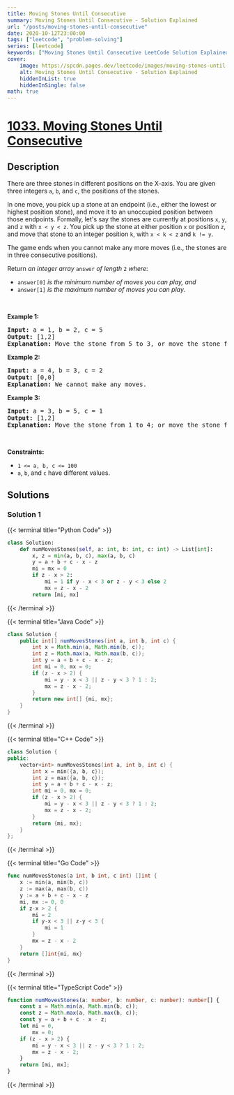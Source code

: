```yaml
---
title: Moving Stones Until Consecutive
summary: Moving Stones Until Consecutive - Solution Explained
url: "/posts/moving-stones-until-consecutive"
date: 2020-10-12T23:00:00
tags: ["leetcode", "problem-solving"]
series: [leetcode]
keywords: ["Moving Stones Until Consecutive LeetCode Solution Explained in all languages", "1033", "leetcode question 1033", "Moving Stones Until Consecutive", "LeetCode", "leetcode solution in Python3 C++ Java Go PHP Ruby Swift TypeScript Rust C# JavaScript C", "GeeksforGeeks", "InterviewBit", "Coding Ninjas", "HackerRank", "HackerEarth", "CodeChef", "TopCoder", "AlgoExpert", "freeCodeCamp", "Codeforces", "GitHub", "AtCoder", "Samir Paul"]
cover:
    image: https://spcdn.pages.dev/leetcode/images/moving-stones-until-consecutive.webp
    alt: Moving Stones Until Consecutive - Solution Explained
    hiddenInList: true
    hiddenInSingle: false
math: true
---
```



# [1033. Moving Stones Until Consecutive](https://leetcode.com/problems/moving-stones-until-consecutive)


## Description

<p>There are three stones in different positions on the X-axis. You are given three integers <code>a</code>, <code>b</code>, and <code>c</code>, the positions of the stones.</p>

<p>In one move, you pick up a stone at an endpoint (i.e., either the lowest or highest position stone), and move it to an unoccupied position between those endpoints. Formally, let&#39;s say the stones are currently at positions <code>x</code>, <code>y</code>, and <code>z</code> with <code>x &lt; y &lt; z</code>. You pick up the stone at either position <code>x</code> or position <code>z</code>, and move that stone to an integer position <code>k</code>, with <code>x &lt; k &lt; z</code> and <code>k != y</code>.</p>

<p>The game ends when you cannot make any more moves (i.e., the stones are in three consecutive positions).</p>

<p>Return <em>an integer array </em><code>answer</code><em> of length </em><code>2</code><em> where</em>:</p>

<ul>
	<li><code>answer[0]</code> <em>is the minimum number of moves you can play, and</em></li>
	<li><code>answer[1]</code> <em>is the maximum number of moves you can play</em>.</li>
</ul>

<p>&nbsp;</p>
<p><strong class="example">Example 1:</strong></p>

<pre>
<strong>Input:</strong> a = 1, b = 2, c = 5
<strong>Output:</strong> [1,2]
<strong>Explanation:</strong> Move the stone from 5 to 3, or move the stone from 5 to 4 to 3.
</pre>

<p><strong class="example">Example 2:</strong></p>

<pre>
<strong>Input:</strong> a = 4, b = 3, c = 2
<strong>Output:</strong> [0,0]
<strong>Explanation:</strong> We cannot make any moves.
</pre>

<p><strong class="example">Example 3:</strong></p>

<pre>
<strong>Input:</strong> a = 3, b = 5, c = 1
<strong>Output:</strong> [1,2]
<strong>Explanation:</strong> Move the stone from 1 to 4; or move the stone from 1 to 2 to 4.
</pre>

<p>&nbsp;</p>
<p><strong>Constraints:</strong></p>

<ul>
	<li><code>1 &lt;= a, b, c &lt;= 100</code></li>
	<li><code>a</code>, <code>b</code>, and <code>c</code> have different values.</li>
</ul>

## Solutions

### Solution 1

<!-- tabs:start -->

{{< terminal title="Python Code" >}}
```python
class Solution:
    def numMovesStones(self, a: int, b: int, c: int) -> List[int]:
        x, z = min(a, b, c), max(a, b, c)
        y = a + b + c - x - z
        mi = mx = 0
        if z - x > 2:
            mi = 1 if y - x < 3 or z - y < 3 else 2
            mx = z - x - 2
        return [mi, mx]
```
{{< /terminal >}}

{{< terminal title="Java Code" >}}
```java
class Solution {
    public int[] numMovesStones(int a, int b, int c) {
        int x = Math.min(a, Math.min(b, c));
        int z = Math.max(a, Math.max(b, c));
        int y = a + b + c - x - z;
        int mi = 0, mx = 0;
        if (z - x > 2) {
            mi = y - x < 3 || z - y < 3 ? 1 : 2;
            mx = z - x - 2;
        }
        return new int[] {mi, mx};
    }
}
```
{{< /terminal >}}

{{< terminal title="C++ Code" >}}
```cpp
class Solution {
public:
    vector<int> numMovesStones(int a, int b, int c) {
        int x = min({a, b, c});
        int z = max({a, b, c});
        int y = a + b + c - x - z;
        int mi = 0, mx = 0;
        if (z - x > 2) {
            mi = y - x < 3 || z - y < 3 ? 1 : 2;
            mx = z - x - 2;
        }
        return {mi, mx};
    }
};
```
{{< /terminal >}}

{{< terminal title="Go Code" >}}
```go
func numMovesStones(a int, b int, c int) []int {
	x := min(a, min(b, c))
	z := max(a, max(b, c))
	y := a + b + c - x - z
	mi, mx := 0, 0
	if z-x > 2 {
		mi = 2
		if y-x < 3 || z-y < 3 {
			mi = 1
		}
		mx = z - x - 2
	}
	return []int{mi, mx}
}
```
{{< /terminal >}}

{{< terminal title="TypeScript Code" >}}
```ts
function numMovesStones(a: number, b: number, c: number): number[] {
    const x = Math.min(a, Math.min(b, c));
    const z = Math.max(a, Math.max(b, c));
    const y = a + b + c - x - z;
    let mi = 0,
        mx = 0;
    if (z - x > 2) {
        mi = y - x < 3 || z - y < 3 ? 1 : 2;
        mx = z - x - 2;
    }
    return [mi, mx];
}
```
{{< /terminal >}}

<!-- tabs:end -->

<!-- end -->
